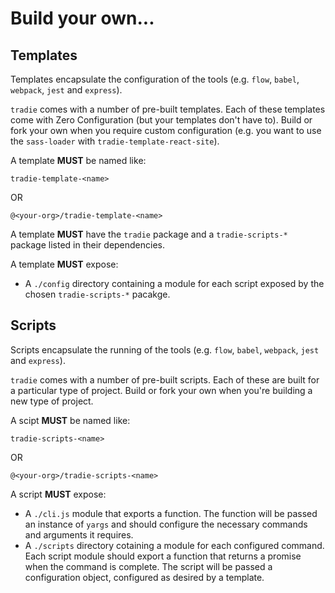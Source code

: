 # Build your own...

## Templates

Templates encapsulate the configuration of the tools (e.g. `flow`, `babel`, `webpack`, `jest` and `express`).

`tradie` comes with a number of pre-built templates. Each of these templates come with Zero Configuration (but your templates don't have to). Build or fork your own when you require custom configuration (e.g. you want to use the `sass-loader` with `tradie-template-react-site`).

A template **MUST** be named like:

    tradie-template-<name>
    
OR

    @<your-org>/tradie-template-<name>

A template **MUST** have the `tradie` package and a `tradie-scripts-*` package listed in their dependencies.

A template **MUST** expose:

- A `./config` directory containing a module for each script exposed by the chosen `tradie-scripts-*` pacakge.

## Scripts

Scripts encapsulate the running of the tools (e.g. `flow`, `babel`, `webpack`, `jest` and `express`).

`tradie` comes with a number of pre-built scripts. Each of these are built for a particular type of project. Build or fork your own when you're building a new type of project.

A scipt **MUST** be named like:

    tradie-scripts-<name>
    
OR

    @<your-org>/tradie-scripts-<name>

A script **MUST** expose:

- A `./cli.js` module that exports a function. The function will be passed an instance of `yargs` and should configure the necessary commands and arguments it requires.
- A `./scripts` directory cotaining a module for each configured command. Each script module should export a function that returns a promise when the command is complete. The script will be passed a configuration object, configured as desired by a template.
